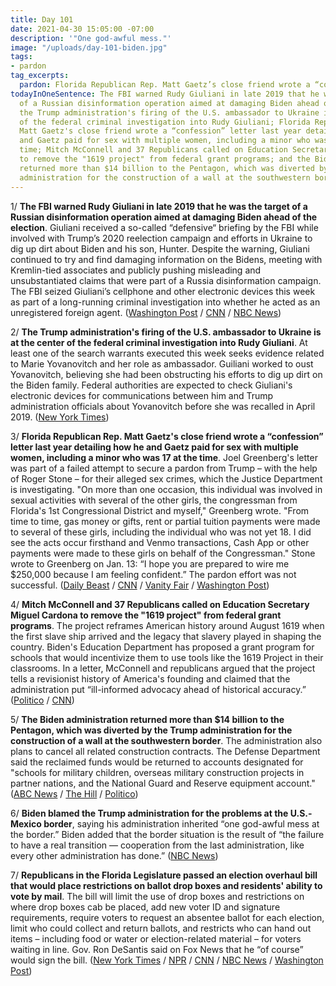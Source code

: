 ```yaml
---
title: Day 101
date: 2021-04-30 15:05:00 -07:00
description: '"One god-awful mess."'
image: "/uploads/day-101-biden.jpg"
tags:
- pardon
tag_excerpts:
  pardon: Florida Republican Rep. Matt Gaetz’s close friend wrote a “confession” letter last year detailing how he and Gaetz paid for sex with multiple women, including a minor who was 17 at the time. Joel Greenberg’s letter was part of a failed attempt to secure a pardon from Trump – with the help of Roger Stone – for their alleged sex crimes, which the Justice Department is investigating.
todayInOneSentence: The FBI warned Rudy Giuliani in late 2019 that he was the target
  of a Russian disinformation operation aimed at damaging Biden ahead of the election;
  the Trump administration's firing of the U.S. ambassador to Ukraine is at the center
  of the federal criminal investigation into Rudy Giuliani; Florida Republican Rep.
  Matt Gaetz's close friend wrote a “confession” letter last year detailing how he
  and Gaetz paid for sex with multiple women, including a minor who was 17 at the
  time; Mitch McConnell and 37 Republicans called on Education Secretary Miguel Cardona
  to remove the "1619 project" from federal grant programs; and the Biden administration
  returned more than $14 billion to the Pentagon, which was diverted by the Trump
  administration for the construction of a wall at the southwestern border.
---
```


1/ **The FBI warned Rudy Giuliani in late 2019 that he was the target of a Russian disinformation operation aimed at damaging Biden ahead of the election**. Giuliani received a so-called “defensive“ briefing by the FBI while involved with Trump’s 2020 reelection campaign and efforts in Ukraine to dig up dirt about Biden and his son, Hunter. Despite the warning, Giuliani continued to try and find damaging information on the Bidens, meeting with Kremlin-tied associates and publicly pushing misleading and unsubstantiated claims that were part of a Russia disinformation campaign. The FBI seized Giuliani’s cellphone and other electronic devices this week as part of a long-running criminal investigation into whether he acted as an unregistered foreign agent. ([Washington Post](https://www.washingtonpost.com/national-security/rudy-giuliani-fbi-warning-russia/2021/04/29/5db90f96-a84e-11eb-bca5-048b2759a489_story.html) / [CNN](https://www.cnn.com/2021/04/30/politics/rudy-giuliani-russia-influence-campaign/) / [NBC News](https://www.nbcnews.com/politics/justice-department/giuliani-received-2019-briefing-fbi-warning-he-was-target-russian-n1265971))

2/ **The Trump administration's firing of the U.S. ambassador to Ukraine is at the center of the federal criminal investigation into Rudy Giuliani**. At least one of the search warrants executed this week seeks evidence related to Marie Yovanovitch and her role as ambassador. Guiliani worked to oust Yovanovitch, believing she had been obstructing his efforts to dig up dirt on the Biden family. Federal authorities are expected to check Giuliani's electronic devices for communications between him and Trump administration officials about Yovanovitch before she was recalled in April 2019. ([New York Times](https://www.nytimes.com/2021/04/29/nyregion/giuliani-yovanovitch-search-warrant-ukraine.html))

3/ **Florida Republican Rep. Matt Gaetz's close friend wrote a “confession” letter last year detailing how he and Gaetz paid for sex with multiple women, including a minor who was 17 at the time**. Joel Greenberg's letter was part of a failed attempt to secure a pardon from Trump – with the help of Roger Stone – for their alleged sex crimes, which the Justice Department is investigating. "On more than one occasion, this individual was involved in sexual activities with several of the other girls, the congressman from Florida's 1st Congressional District and myself," Greenberg wrote. "From time to time, gas money or gifts, rent or partial tuition payments were made to several of these girls, including the individual who was not yet 18. I did see the acts occur firsthand and Venmo transactions, Cash App or other payments were made to these girls on behalf of the Congressman." Stone wrote to Greenberg on Jan. 13: “I hope you are prepared to wire me $250,000 because I am feeling confident.” The pardon effort was not successful. ([Daily Beast](https://www.thedailybeast.com/joel-greenberg-letter-written-for-roger-stone-says-matt-gaetz-paid-for-sex-with-minor) / [CNN](https://www.cnn.com/2021/04/30/politics/matt-gaetz-joel-greenberg-letter/) / [Vanity Fair](https://www.vanityfair.com/news/2021/04/matt-gaetz-joel-greenberg-confession) / [Washington Post](https://www.washingtonpost.com/politics/2021/04/30/matt-gaetz-scandal-takes-strange-new-turn/))

4/ **Mitch McConnell and 37 Republicans called on Education Secretary Miguel Cardona to remove the "1619 project" from federal grant programs**. The project reframes American history around August 1619 when the first slave ship arrived and the legacy that slavery played in shaping the country. Biden's Education Department has proposed a grant program for schools that would incentivize them to use tools like the 1619 Project in their classrooms. In a letter, McConnell and republicans argued that the project tells a revisionist history of America's founding and claimed that the administration put “ill-informed advocacy ahead of historical accuracy.” ([Politico](https://www.politico.com/newsletters/playbook/2021/04/30/mcconnell-takes-on-the-1619-project-492664?nname=playbook&nid=0000014f-1646-d88f-a1cf-5f46b7bd0000&nrid=0000014e-f0ed-dd93-ad7f-f8edad790000&nlid=630318) / [CNN](https://www.cnn.com/2021/04/30/politics/mcconnell-1619-project-education-secretary/))

5/ **The Biden administration returned more than $14 billion to the Pentagon, which was diverted by the Trump administration for the construction of a wall at the southwestern border**. The administration also plans to cancel all related construction contracts. The Defense Department said the reclaimed funds would be returned to accounts designated for "schools for military children, overseas military construction projects in partner nations, and the National Guard and Reserve equipment account." ([ABC News](https://abcnews.go.com/Politics/biden-administration-return-billions-border-wall-funding-trump/story?id=77423458) / [The Hill](https://thehill.com/homenews/administration/551227-biden-cancels-military-funded-border-wall-projects) / [Politico](https://www.politico.com/news/2021/04/30/biden-terminates-border-wall-construction-485123))

6/ **Biden blamed the Trump administration for the problems at the U.S.-Mexico border**, saying his administration inherited “one god-awful mess at the border.” Biden added that the border situation is the result of “the failure to have a real transition — cooperation from the last administration, like every other administration has done.” ([NBC News](https://www.nbcnews.com/politics/white-house/one-god-awful-mess-biden-lays-border-crisis-trump-admin-n1265908))

7/ **Republicans in the Florida Legislature passed an election overhaul bill that would place restrictions on ballot drop boxes and residents' ability to vote by mail**. The bill will limit the use of drop boxes and restrictions on where drop boxes cab be placed, add new voter ID and signature requirements, require voters to request an absentee ballot for each election, limit who could collect and return ballots, and restricts who can hand out items – including food or water or election-related material – for voters waiting in line. Gov. Ron DeSantis said on Fox News that he “of course” would sign the bill. ([New York Times](https://www.nytimes.com/2021/04/29/us/politics/florida-voting-rights-bill.html) / [NPR](https://www.npr.org/2021/04/30/992277557/florida-legislature-approves-election-reform-bill-that-includes-restrictions) / [CNN](https://www.cnn.com/2021/04/29/politics/florida-passes-elections-bill-voting-restrictions/) / [NBC News](https://www.nbcnews.com/politics/elections/florida-passes-new-voting-law-includes-restrictions-vote-mail-drop-n1265765) / [Washington Post](https://www.washingtonpost.com/politics/florida-voting-legislation/2021/04/29/829e0362-a90b-11eb-8d25-7b30e74923ea_story.html))